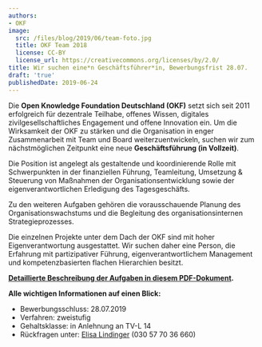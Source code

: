 ```yaml
---
authors:
- OKF
image:
  src: /files/blog/2019/06/team-foto.jpg
  title: OKF Team 2018
  license: CC-BY
  license_url: https://creativecommons.org/licenses/by/2.0/
title: Wir suchen eine*n Geschäftsführer*in, Bewerbungsfrist 28.07.
draft: 'true'
publishedDate: 2019-06-24
---
```


Die **Open Knowledge Foundation Deutschland (OKF)** setzt sich seit 2011 erfolgreich für dezentrale Teilhabe, offenes Wissen, digitales zivilgesellschaftliches Engagement und offene Innovation ein. Um die Wirksamkeit der OKF zu stärken und die Organisation in enger Zusammenarbeit mit Team und Board weiterzuentwickeln, suchen wir zum nächstmöglichen Zeitpunkt eine neue **Geschäftsführung (in Vollzeit)**.

Die Position ist angelegt als gestaltende und koordinierende Rolle mit Schwerpunkten in der finanziellen Führung, Teamleitung, Umsetzung & Steuerung von Maßnahmen der Organisationsentwicklung sowie der eigenverantwortlichen Erledigung des Tagesgeschäfts.

Zu den weiteren Aufgaben gehören die vorausschauende Planung des Organisationswachstums und die Begleitung des organisationsinternen Strategieprozesses.

Die einzelnen Projekte unter dem Dach der OKF sind mit hoher Eigenverantwortung ausgestattet. Wir suchen daher eine Person, die Erfahrung mit partizipativer Führung, eigenverantwortlichem Management und kompetenzbasierten flachen Hierarchien besitzt.

**[Detaillierte Beschreibung der Aufgaben in diesem PDF-Dokument](/files/documents/OKF_Ausschreibung_GF_2019.pdf).**

**Alle wichtigen Informationen auf einen Blick:**

* Bewerbungsschluss: 28.07.2019
* Verfahren: zweistufig
* Gehaltsklasse: in Anlehnung an TV-L 14
* Rückfragen unter: [Elisa Lindinger](mailto:elisa.lindinger@okfn.de) (030 57 70 36 660)
